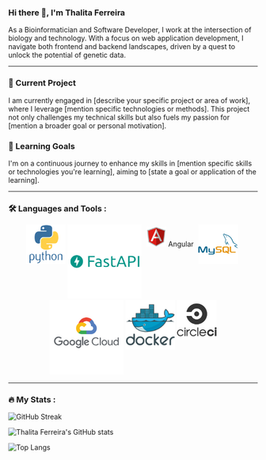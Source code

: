 ### Hi there 👋, I'm Thalita Ferreira

As a Bioinformatician and Software Developer, I work at the intersection of biology and technology. With a focus on web application development, I navigate both frontend and backend landscapes, driven by a quest to unlock the potential of genetic data.

---

### 🔭 Current Project
I am currently engaged in [describe your specific project or area of work], where I leverage [mention specific technologies or methods]. This project not only challenges my technical skills but also fuels my passion for [mention a broader goal or personal motivation].

### 🌱 Learning Goals
I'm on a continuous journey to enhance my skills in [mention specific skills or technologies you're learning], aiming to [state a goal or application of the learning].

---

### :hammer_and_wrench: Languages and Tools :
<div style="display: flex; justify-content: center; flex-wrap: wrap;">
  <div><img src="https://github.com/devicons/devicon/blob/master/icons/python/python-original-wordmark.svg" title="Python" alt="Python" width="80" height="80"/></div>&nbsp;
  <div><img src="https://github.com/devicons/devicon/blob/master/icons/fastapi/fastapi-plain-wordmark.svg" title="FastAPI" alt="FastAPI" width="150" height="150"/></div>&nbsp;
  <div style="margin: 5px; text-align: center;">
    <img src="https://github.com/devicons/devicon/blob/master/icons/angularjs/angularjs-original.svg" title="Angular" alt="Angular" width="40" height="40"/>
    <span>Angular</span>
  </div>&nbsp;
  <div><img src="https://github.com/devicons/devicon/blob/master/icons/mysql/mysql-original-wordmark.svg" title="MySQL" alt="MySQL" width="80" height="80"/></div>&nbsp;
  <div><img src="https://github.com/devicons/devicon/blob/master/icons/googlecloud/googlecloud-original-wordmark.svg" title="Google Cloud" alt="Google Cloud" width="150" height="150"/></div>&nbsp;
  <div><img src="https://github.com/devicons/devicon/blob/master/icons/docker/docker-original-wordmark.svg" title="Docker" alt="Docker" width="100" height="100"/></div>&nbsp;
  <div><img src="https://github.com/devicons/devicon/blob/master/icons/circleci/circleci-plain-wordmark.svg" title="CircleCI" alt="CircleCI" width="80" height="80"/></div>
</div>

---

### :fire: My Stats :

![GitHub Streak](http://github-readme-streak-stats.herokuapp.com?user=thalitacamelo&theme=dark&background=000000&card_width=500)

![Thalita Ferreira's GitHub stats](https://github-readme-stats.vercel.app/api?username=thalitacamelo&theme=great-gatsby&show_icons=true&card_width=500&rank_icon=github&include_all_commits=true)

![Top Langs](https://github-readme-stats.vercel.app/api/top-langs/?username=thalitacamelo&theme=great-gatsby&show_icons=true&card_width=500)


